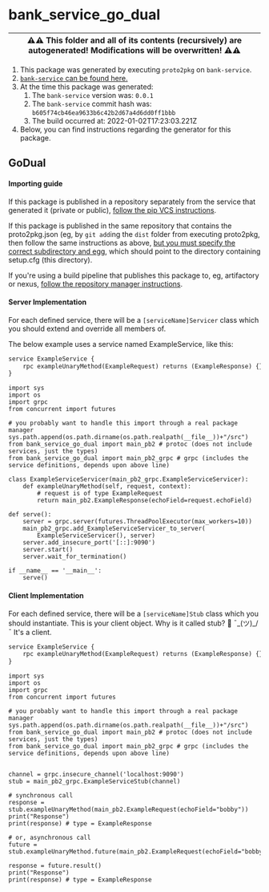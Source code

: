 # bank_service_go_dual

| ⚠️⚠️ This folder and all of its contents (recursively) are autogenerated! Modifications will be overwritten! ⚠️⚠️ |
| --- |

1. This package was generated by executing `proto2pkg` on `bank-service`.
1. [`bank-service` can be found here.](https://github.com/liamzdenek/proto2pkg/example/bank-service)
1. At the time this package was generated:
    1. The `bank-service` version was: `0.0.1`
    1. The `bank-service` commit hash was: `b605f74cb46ea9633b6c42b2d67a4d6dd0ff1bbb`
    1. The build occurred at: 2022-01-02T17:23:03.221Z
1. Below, you can find instructions regarding the generator for this package.

## GoDual

#### Importing guide

If this package is published in a repository separately from the service that generated it (private or public), [follow
the pip VCS instructions](https://pip.pypa.io/en/stable/topics/vcs-support/).

If this package is published in the same repository that contains the proto2pkg.json (eg, by `git add`ing the `dist`
folder from executing proto2pkg, then follow the same instructions as above, [but you must specify the correct subdirectory
and egg](https://pip.pypa.io/en/stable/topics/vcs-support/#url-fragments), which should point to the directory containing
setup.cfg (this directory).

If you're using a build pipeline that publishes this package to, eg, artifactory or nexus, [follow the repository manager
instructions](https://docs.readthedocs.io/en/stable/guides/private-python-packages.html#from-a-repository-manager-other-than-pypi).

#### Server Implementation

For each defined service, there will be a `[serviceName]Servicer` class which you should extend and override all members of.

The below example uses a service named ExampleService, like this:

```proto
service ExampleService {
    rpc exampleUnaryMethod(ExampleRequest) returns (ExampleResponse) {}
}
```
```python3
import sys
import os
import grpc
from concurrent import futures

# you probably want to handle this import through a real package manager
sys.path.append(os.path.dirname(os.path.realpath(__file__))+"/src")
from bank_service_go_dual import main_pb2 # protoc (does not include services, just the types)
from bank_service_go_dual import main_pb2_grpc # grpc (includes the service definitions, depends upon above line)

class ExampleServiceServicer(main_pb2_grpc.ExampleServiceServicer):
    def exampleUnaryMethod(self, request, context):
        # request is of type ExampleRequest
        return main_pb2.ExampleResponse(echoField=request.echoField)
        
def serve():
    server = grpc.server(futures.ThreadPoolExecutor(max_workers=10))
    main_pb2_grpc.add_ExampleServiceServicer_to_server(
        ExampleServiceServicer(), server)
    server.add_insecure_port('[::]:9090')
    server.start()
    server.wait_for_termination()

if __name__ == '__main__':
    serve()
```

#### Client Implementation

For each defined service, there will be a `[serviceName]Stub` class which you should instantiate. This is your client
object. Why is it called stub? 🤷 ¯\_(ツ)_/¯ It's a client.



```proto
service ExampleService {
    rpc exampleUnaryMethod(ExampleRequest) returns (ExampleResponse) {}
}
```
```python3
import sys
import os
import grpc
from concurrent import futures

# you probably want to handle this import through a real package manager
sys.path.append(os.path.dirname(os.path.realpath(__file__))+"/src")
from bank_service_go_dual import main_pb2 # protoc (does not include services, just the types)
from bank_service_go_dual import main_pb2_grpc # grpc (includes the service definitions, depends upon above line)


channel = grpc.insecure_channel('localhost:9090')
stub = main_pb2_grpc.ExampleServiceStub(channel)

# synchronous call
response = stub.exampleUnaryMethod(main_pb2.ExampleRequest(echoField="bobby"))
print("Response")
print(response) # type = ExampleResponse

# or, asynchronous call
future = stub.exampleUnaryMethod.future(main_pb2.ExampleRequest(echoField="bobby2"))

response = future.result()
print("Response")
print(response) # type = ExampleResponse
```

